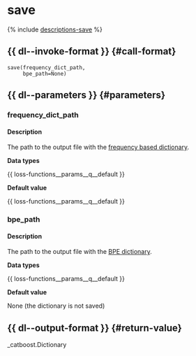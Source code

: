 # save

{% include [descriptions-save](../_includes/work_src/reusage-tokenizer/save.md) %}


## {{ dl--invoke-format }} {#call-format}

```
save(frequency_dict_path, 
     bpe_path=None)
```

## {{ dl--parameters }} {#parameters}

### frequency_dict_path

#### Description

The path to the output file with the [frequency based dictionary](output-data_frequency-based-dict.md).

**Data types**

{{ loss-functions__params__q__default }}

**Default value**

{{ loss-functions__params__q__default }}

### bpe_path

#### Description

The path to the output file with the [BPE dictionary](output-data_bpe-dict.md).

**Data types**

{{ loss-functions__params__q__default }}

**Default value**

None (the dictionary is not saved)

## {{ dl--output-format }} {#return-value}

_catboost.Dictionary

